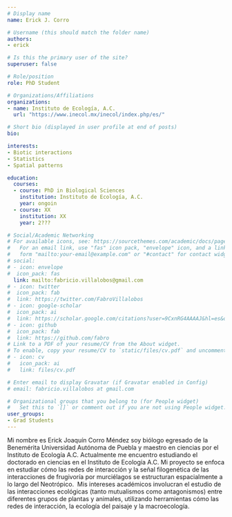 ```yaml
---
# Display name
name: Erick J. Corro

# Username (this should match the folder name)
authors:
- erick

# Is this the primary user of the site?
superuser: false

# Role/position
role: PhD Student

# Organizations/Affiliations
organizations:
- name: Instituto de Ecología, A.C. 
  url: "https://www.inecol.mx/inecol/index.php/es/"

# Short bio (displayed in user profile at end of posts)
bio: 

interests:
- Biotic interactions
- Statistics
- Spatial patterns

education:
  courses:
  - course: PhD in Biological Sciences
    institution: Instituto de Ecología, A.C.
    year: ongoin
  - course: XX
    institution: XX
    year: 2???

# Social/Academic Networking
# For available icons, see: https://sourcethemes.com/academic/docs/page-builder/#icons
#   For an email link, use "fas" icon pack, "envelope" icon, and a link in the
#   form "mailto:your-email@example.com" or "#contact" for contact widget.
# social:
# - icon: envelope
#  icon_pack: fas
  link: mailto:fabricio.villalobos@gmail.com
# - icon: twitter
#  icon_pack: fab
#  link: https://twitter.com/FabroVillalobos
# - icon: google-scholar
#  icon_pack: ai
#  link: https://scholar.google.com/citations?user=9CxnRG4AAAAJ&hl=es&oi=ao
# - icon: github
#  icon_pack: fab
#  link: https://github.com/fabro
# Link to a PDF of your resume/CV from the About widget.
# To enable, copy your resume/CV to `static/files/cv.pdf` and uncomment the lines below.
# - icon: cv
#   icon_pack: ai
#   link: files/cv.pdf

# Enter email to display Gravatar (if Gravatar enabled in Config)
# email: fabricio.villalobos at gmail.com

# Organizational groups that you belong to (for People widget)
#   Set this to `[]` or comment out if you are not using People widget.
user_groups:
- Grad Students
---
```


Mi nombre es Erick Joaquín Corro Méndez soy biólogo egresado de la Benemérita Universidad Autónoma de Puebla y maestro en ciencias por el Instituto de Ecología A.C. Actualmente me encuentro estudiando el doctorado en ciencias en el Instituto de Ecología A.C. Mi proyecto se enfoca en estudiar cómo las redes de interacción y la señal filogenética de las interacciones de frugivoría por murciélagos se estructuran espacialmente a lo largo del Neotrópico.  Mis intereses académicos involucran el estudio de las interacciones ecológicas (tanto mutualismos como antagonismos) entre diferentes grupos de plantas y animales, utilizando herramientas cómo las redes de interacción, la ecología del paisaje y la macroecología.
